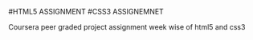 #HTML5 ASSIGNMENT
#CSS3 ASSIGNEMNET

Coursera peer graded project assignment  week wise of html5 and css3

